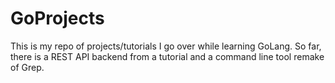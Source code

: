 # GoProjects

This is my repo of projects/tutorials I go over while learning GoLang. So far, there is a REST API backend from a tutorial and a command line tool remake of Grep.
